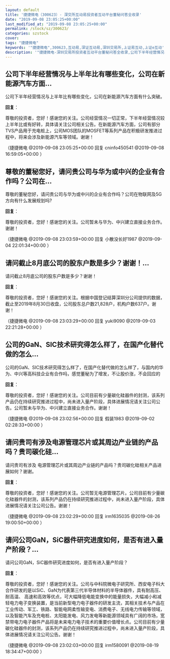```yaml
---
layout: default
title: '捷捷微电（300623）- 深交所互动易投资者互动平台董秘问答全收录'
date: "2019-09-08 23:05:25+00:00"
last_modified_at: "2019-09-08 23:05:25+00:00"
permalink: /stock/sz/300623/
categories: szstock
cover: 
tags: "捷捷微电"
keywords: '"捷捷微电",300623,互动易,深证互动易,深圳交易所,上证易互动,上证e互动'
description: '"捷捷微电-深圳交易所投资者互动平台董秘问答全收录,公司下半年经营情况与上半年比有哪些变化，公司在新能源汽车方面有什么突破。"'
---
```


## 公司下半年经营情况与上半年比有哪些变化，公司在新能源汽车方面...

公司下半年经营情况与上半年比有哪些变化，公司在新能源汽车方面有什么突破。

**回复**：

尊敬的投资者，您好！感谢您的关注。公司经营情况一切正常，下半年经营情况较上半年比或有好转，具体请关注公司相关公告。在新能源汽车方面，公司有部分TVS产品用于充电桩上，公司MOS团队的MOSFET等系列产品在积极研发推进过程中，将来会涉及新能源汽车等领域。谢谢！ 

（捷捷微电  @2019-09-08 23:05:25+00:00 回复 cninfo450541  @2019-09-08 16:59:05+00:00 ）

## 尊敬的董秘您好，请问贵公司与华为或中兴的企业有合作吗？公司在...

尊敬的董秘您好，请问贵公司与华为或中兴的企业有合作吗？公司在物联网及5G方向有什么发展规划吗?

**回复**：

尊敬的投资者，您好！感谢您的关注。公司暂未与华为、中兴建立直接业务合作。谢谢！ 

（捷捷微电  @2019-09-08 23:03:59+00:00 回复 小散没长好1987  @2019-09-04 22:01:34+00:00 ）

## 请问截止8月底公司的股东户数是多少？谢谢！...

请问截止8月底公司的股东户数是多少？谢谢！

**回复**：

尊敬的投资者，您好！感谢您的关注。根据中国登记结算深圳分公司提供的数据，截止至2019年8月30日收盘，公司股东总户数21,828户，机构户数637户。谢谢！ 

（捷捷微电  @2019-09-08 23:03:29+00:00 回复 yuki9090  @2019-09-03 22:21:28+00:00 ）

## 公司的GaN、SIC技术研究得怎么样了，在国产化替代做的怎么...

公司的GaN、SIC技术研究得怎么样了，在国产化替代做的怎么样了，与国内的华为、中兴等高科技企业有合作吗，感觉董秘为了增发，不让股价涨，不会回应的

**回复**：

尊敬的投资者，您好！感谢您的关注。公司目前有少量碳化硅器件的封测，该系列产品仍在持续研究推进过程中，尚未进入量产阶段，具体进展情况请关注公司公告。公司暂未与华为、中兴建立直接业务合作。谢谢！ 

（捷捷微电  @2019-09-08 23:02:56+00:00 回复 假装1983  @2019-09-02 02:28:33+00:00 ）

## 请问贵司有涉及电源管理芯片或其周边产业链的产品吗？贵司碳化硅...

请问贵司有涉及 电源管理芯片或其周边产业链的产品吗？贵司碳化硅相关产品进展如何？谢谢。

**回复**：

尊敬的投资者，您好！感谢您的关注。公司暂无电源管理芯片。公司目前有少量碳化硅器件的封测，该系列产品仍在持续研究推进过程中，尚未进入量产阶段，具体进展情况请关注公司公告。谢谢！ 

（捷捷微电  @2019-09-08 23:02:29+00:00 回复 irm1635035  @2019-08-26 19:00:50+00:00 ）

## 请问公司GaN，SiC器件研究进度如何，是否有进入量产阶段？...

请问公司GaN，SiC器件研究进度如何，是否有进入量产阶段？

**回复**：

尊敬的投资者，您好！感谢您的关注。公司与中科院微电子研究所、西安电子科大合作研发的是以SiC、GaN为代表第三代半导体材料的半导体器件，具有耐高压、耐高温、 高速和高效等优点，可大幅降低电能变换中的能量损失，大幅减小和减轻电力电子变换装置，是当前新型电力电子器件的研发主流，其相关技术与产品在工业传动、军工、铁路、智能电网柔性输变电、消费电子、无线电力传输等领域，以及智能汽车及充电桩、太阳能发电、风力发电等新能源领域具有广阔的市场，宽禁带电力电子器件产品将是未来电力电子技术的重要价值增长点。公司目前有少量碳化硅器件的封测，该系列产品仍在持续研究推进过程中，尚未进入量产阶段，具体进展情况请关注公司公告。谢谢！ 

（捷捷微电  @2019-09-08 23:02:03+00:00 回复 irm1580091  @2019-08-19 18:34:47+00:00 ）

